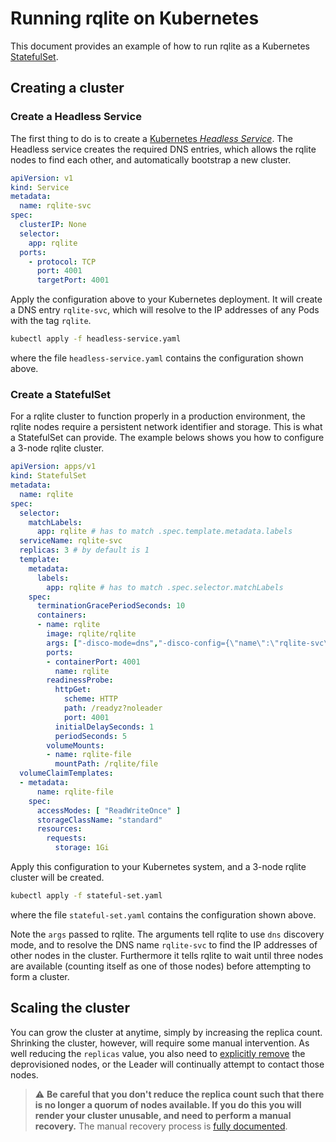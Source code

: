 # Running rqlite on Kubernetes
This document provides an example of how to run rqlite as a Kubernetes [StatefulSet](https://kubernetes.io/docs/concepts/workloads/controllers/statefulset/).

## Creating a cluster 
### Create a Headless Service
The first thing to do is to create a [Kubernetes _Headless Service_](https://kubernetes.io/docs/concepts/services-networking/service/#headless-services). The Headless service creates the required DNS entries, which allows the rqlite nodes to find each other, and automatically bootstrap a new cluster. 
```yaml
apiVersion: v1
kind: Service
metadata:
  name: rqlite-svc
spec:
  clusterIP: None 
  selector:
    app: rqlite
  ports:
    - protocol: TCP
      port: 4001
      targetPort: 4001
```
Apply the configuration above to your Kubernetes deployment. It will create a DNS entry `rqlite-svc`, which will resolve to the IP addresses of any Pods with the tag `rqlite`.
```bash
kubectl apply -f headless-service.yaml
```
where the file `headless-service.yaml` contains the configuration shown above.

### Create a StatefulSet
For a rqlite cluster to function properly in a production environment, the rqlite nodes require a persistent network identifier and storage. This is what a StatefulSet can provide. The example belows shows you how to configure a 3-node rqlite cluster.
```yaml
apiVersion: apps/v1
kind: StatefulSet
metadata:
  name: rqlite
spec:
  selector:
    matchLabels:
      app: rqlite # has to match .spec.template.metadata.labels
  serviceName: rqlite-svc
  replicas: 3 # by default is 1
  template:
    metadata:
      labels:
        app: rqlite # has to match .spec.selector.matchLabels
    spec:
      terminationGracePeriodSeconds: 10
      containers:
      - name: rqlite
        image: rqlite/rqlite
        args: ["-disco-mode=dns","-disco-config={\"name\":\"rqlite-svc\"}","-bootstrap-expect","3"]
        ports:
        - containerPort: 4001
          name: rqlite
        readinessProbe:
          httpGet:
            scheme: HTTP
            path: /readyz?noleader
            port: 4001
          initialDelaySeconds: 1
          periodSeconds: 5
        volumeMounts:
        - name: rqlite-file
          mountPath: /rqlite/file
  volumeClaimTemplates:
  - metadata:
      name: rqlite-file
    spec:
      accessModes: [ "ReadWriteOnce" ]
      storageClassName: "standard"
      resources:
        requests:
          storage: 1Gi
```
Apply this configuration to your Kubernetes system, and a 3-node rqlite cluster will be created.
```bash
kubectl apply -f stateful-set.yaml
```
where the file `stateful-set.yaml` contains the configuration shown above.

Note the `args` passed to rqlite. The arguments tell rqlite to use `dns` discovery mode, and to resolve the DNS name `rqlite-svc` to find the IP addresses of other nodes in the cluster. Furthermore it tells rqlite to wait until three nodes are available (counting itself as one of those nodes) before attempting to form a cluster.

## Scaling the cluster
You can grow the cluster at anytime, simply by increasing the replica count. Shrinking the cluster, however, will require some manual intervention. As well reducing the `replicas` value, you also need to [explicitly remove](https://github.com/rqlite/rqlite/blob/master/DOC/CLUSTER_MGMT.md#removing-or-replacing-a-node) the deprovisioned nodes, or the Leader will continually attempt to contact those nodes.

> :warning: **Be careful that you don't reduce the replica count such that there is no longer a quorum of nodes available. If you do this you will render your cluster unusable, and need to perform a manual recovery.** The manual recovery process is [fully documented](https://github.com/rqlite/rqlite/blob/master/DOC/CLUSTER_MGMT.md#dealing-with-failure).
